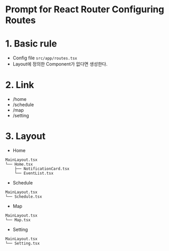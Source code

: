 # Prompt for React Router Configuring Routes

# 1. Basic rule

- Config file `src/app/routes.tsx`
- Layout에 정의한 Component가 없다면 생성한다.

# 2. Link

- /home
- /schedule
- /map
- /setting

# 3. Layout

- Home
```
MainLayout.tsx
└── Home.tsx
    ├── NotificationCard.tsx
    └── EventList.tsx
```

- Schedule
```
MainLayout.tsx
└── Schedule.tsx
```

- Map
```
MainLayout.tsx
└── Map.tsx
```

- Setting
```
MainLayout.tsx
└── Setting.tsx
```